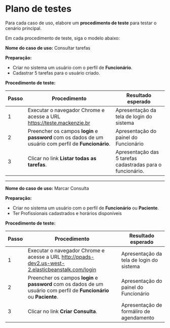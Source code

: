 # Plano de testes

Para cada caso de uso, elabore um **procedimento de teste** para testar o cenário principal.

Em cada procedimento de teste, siga o modelo abaixo:

**Nome do caso de uso:** Consultar tarefas

**Preparação:**

* Criar no sistema um usuário com o perfil de **Funcionário**.
* Cadastrar 5 tarefas para o usuário criado.

**Procedimento de teste:**

| Passo | Procedimento | Resultado esperado |
| --- | --- | --- |
| 1 | Executar o navegador Chrome e acesse a URL https://teste.mackenzie.br | Apresentação da tela de login do sistema |
| 2 | Preencher os campos **login** e **password** com os dados de um usuário com perfil de **Funcionário**. | Apresentação do painel do Funcionário |
| 3 | Clicar no link **Listar todas as tarefas**. | Apresentação das 5 tarefas cadastradas para o funcionário. |

****************************************************************************************************************************************

**Nome do caso de uso:** Marcar Consulta

**Preparação:**

* Criar no sistema um usuário com o perfil de **Funcionário** ou **Paciente**.
* Ter Profissionais cadastrados e horários disponíveis

**Procedimento de teste:**

| Passo | Procedimento | Resultado esperado |
| --- | --- | --- |
| 1 | Executar o navegador Chrome e acesse a URL http://ppads-dev2.us-west-2.elasticbeanstalk.com/login | Apresentação da tela de login do sistema |
| 2 | Preencher os campos **login** e **password** com os dados de um usuário com perfil de **Funcionário** ou **Paciente**. | Apresentação do painel do Funcionário |
| 3 | Clicar no link **Criar Consulta**. | Apresentação de formáliro de agendamento |

